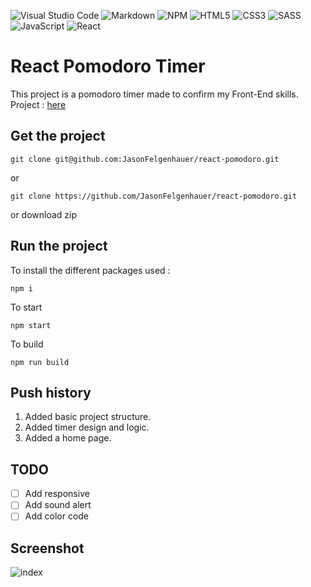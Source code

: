 ![Visual Studio Code](https://img.shields.io/badge/Visual%20Studio%20Code-0078d7.svg?style=for-the-badge&logo=visual-studio-code&logoColor=white) ![Markdown](https://img.shields.io/badge/markdown-%23000000.svg?style=for-the-badge&logo=markdown&logoColor=white) ![NPM](https://img.shields.io/badge/NPM-%23000000.svg?style=for-the-badge&logo=npm&logoColor=white) ![HTML5](https://img.shields.io/badge/html5-%23E34F26.svg?style=for-the-badge&logo=html5&logoColor=white) ![CSS3](https://img.shields.io/badge/css3-%231572B6.svg?style=for-the-badge&logo=css3&logoColor=white) ![SASS](https://img.shields.io/badge/SASS-hotpink.svg?style=for-the-badge&logo=SASS&logoColor=white) ![JavaScript](https://img.shields.io/badge/javascript-%23323330.svg?style=for-the-badge&logo=javascript&logoColor=%23F7DF1E) ![React](https://img.shields.io/badge/react-%2320232a.svg?style=for-the-badge&logo=react&logoColor=%2361DAFB)

# React Pomodoro Timer

This project is a pomodoro timer made to confirm my Front-End skills.
Project : [here](http://react-pomodoro.jason-fel.be)

## Get the project

```
git clone git@github.com:JasonFelgenhauer/react-pomodoro.git
```

or

```
git clone https://github.com/JasonFelgenhauer/react-pomodoro.git
```

or download zip

## Run the project

To install the different packages used :

```
npm i
```

To start

```
npm start
```

To build

```
npm run build
```

## Push history

1. Added basic project structure.
2. Added timer design and logic.
3. Added a home page.

## TODO

-   [ ] Add responsive
-   [ ] Add sound alert
-   [ ] Add color code

## Screenshot

![index](http://pics.jason-fel.be/uploads/1652171614image_2022-05-10_103332611.png)
